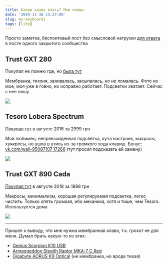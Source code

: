 ```yaml
---
title: Какую клаву взять? Мои клавы
date: '2019-11-30 13:37:00'
slug: my-keyboards
tags: [life]
---
```


Просто заметка, беспонтовый пост без смысловой нагрузки [для ответа](https://default.abcd.bz/blog/qa/19009.html) в посте одного закрытого сообщества

<!--truncate-->

## Trust GXT 280

Покупал не помню где, но [была тут](https://hard.rozetka.com.ua/trust_gxt280_led_gaming_keyboard_19470/p438849/)

Мембранка, тихоня, заливалась, засыпалась, но не ломалась. Фото не мое, моя уже в говно, но исправно работает. Подсветки хватает. Сейчас с нее пишу

![](https://s3.blog.amd-nick.me/2019/11/image-13.png)

## Tesoro Lobera Spectrum

[Покупал тут](https://hard.rozetka.com.ua/tesoro_lobera_spectrum_rgb_g5sfl_brown_switch/p8375830/) в августе 2016 за 2999 грн

Мой любимец: непревзойденная подсветка, куча настроек, макросы, хуякросы, но ушла в утиль из-за громкого хода клавиш. Бонус: [vk.com/wall-95087107\_17266](https://vk.com/wall-95087107_17266) (тут просил подсказать ей замену)

![](https://s3.blog.amd-nick.me/2019/11/image-14.png)

## Trust GXT 890 Cada

[Покупал тут](https://hard.rozetka.com.ua/trust_gxt_890_21808/p23581116/) в августе 2018 за 1898 грн

Макросы, минимализм, хорошая регулируемая подсветка, легко чистить. Только опять громкая, ибо механика, хотя и тише, чем Tesoro. Используется дома

![](https://s3.blog.amd-nick.me/2019/11/image-15.png)

* * *

Пришел к выводу, что мне нужна мембранная клава, т.к. грохот не для меня. Думал брать какую-то из этих:

- [Genius Scorpion K10 USB](https://hard.rozetka.com.ua/genius_31310003402/p34034711/)
- [Armaggeddon Stealth Raptor MKA-7 C.Red](https://f.ua/armaggeddon/stealth-raptor-mka-7-c-red.html)
- [Gigabyte AORUS K9 Optical](https://f.ua/gigabyte/aorus-k9-optical.html) (не мембранка, но вроде тихая)
